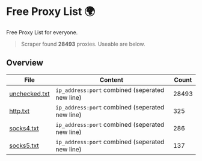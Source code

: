 
# Free Proxy List 🌍

Free Proxy List for everyone.
> Scraper found **28493** proxies. Useable are below.

## Overview

|File|Content|Count|
|----|-------|-----|
|[unchecked.txt](https://raw.githubusercontent.com/yemixzy/proxy-list/main/proxies/unchecked.txt)|`ip_address:port` combined (seperated new line)|28493|
|[http.txt](https://raw.githubusercontent.com/yemixzy/proxy-list/main/proxies/http.txt)|`ip_address:port` combined (seperated new line)|325|
|[socks4.txt](https://raw.githubusercontent.com/yemixzy/proxy-list/main/proxies/socks4.txt)|`ip_address:port` combined (seperated new line)|286|
|[socks5.txt](https://raw.githubusercontent.com/yemixzy/proxy-list/main/proxies/socks5.txt)|`ip_address:port` combined (seperated new line)|137|

